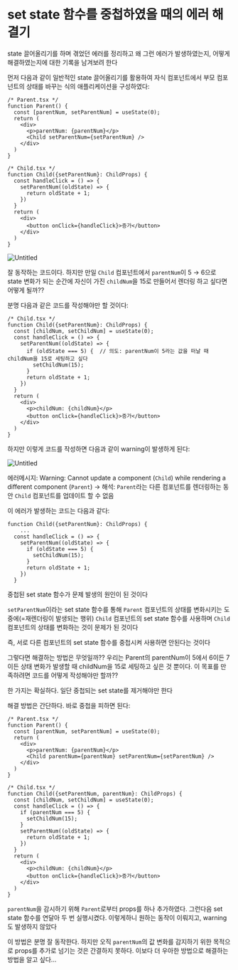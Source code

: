 # set state 함수를 중첩하였을 때의 에러 해결기

state 끌어올리기를 하며 겪었던 에러를 정리하고 왜 그런 에러가 발생하였는지, 어떻게 해결하였는지에 대한 기록을 남겨보려 한다

먼저 다음과 같이 일반적인 state 끌어올리기를 활용하여 자식 컴포넌트에서 부모 컴포넌트의 상태를 바꾸는 식의 애플리케이션을 구성하였다:

```tsx
/* Parent.tsx */
function Parent() {
  const [parentNum, setParentNum] = useState(0);
  return (
    <div>
      <p>parentNum: {parentNum}</p>
      <Child setParentNum={setParentNum} />
    </div>
  )
}
```

```tsx
/* Child.tsx */
function Child({setParentNum}: ChildProps) {
  const handleClick = () => {
    setParentNum((oldState) => {
      return oldState + 1;
    })
  }
  return (
    <div>
      <button onClick={handleClick}>증가</button>
    </div>
  )
}
```

![Untitled](https://user-images.githubusercontent.com/96981852/228582858-d98ba6dd-df3d-406e-9a3b-923380fdb2e8.png)

잘 동작하는 코드이다. 하지만 만일 `Child` 컴포넌트에서 `parentNum`이 5 → 6으로 state 변화가 되는 순간에 자신이 가진 `childNum`을 15로 만들어서 렌더링 하고 싶다면 어떻게 될까??

분명 다음과 같은 코드를 작성해야만 할 것이다:

```tsx
/* Child.tsx */
function Child({setParentNum}: ChildProps) {
  const [childNum, setChildNum] = useState(0);
  const handleClick = () => {
    setParentNum((oldState) => {
      if (oldState === 5) {  // 의도: parentNum이 5라는 값을 떠날 때 childNum을 15로 세팅하고 싶다
        setChildNum(15);
      }
      return oldState + 1;
    })
  }
  return (
    <div>
      <p>childNum: {childNum}</p>
      <button onClick={handleClick}>증가</button>
    </div>
  )
}
```

하지만 이렇게 코드를 작성하면 다음과 같이 warning이 발생하게 된다:

![Untitled](https://user-images.githubusercontent.com/96981852/228585147-69f49f20-5b38-481f-9ec9-d90192782e9a.gif)

에러메시지: Warning: Cannot update a component (`Child`) while rendering a different component (`Parent`) → 해석: `Parent`라는 다른 컴포넌트를 렌더링하는 동안 `Child` 컴포넌트를 업데이트 할 수 없음

이 에러가 발생하는 코드는 다음과 같다:

```tsx
function Child({setParentNum}: ChildProps) {
	...
  const handleClick = () => {
    setParentNum((oldState) => {
      if (oldState === 5) {
        setChildNum(15);
      }
      return oldState + 1;
    })
  }
```

중첩된 set state 함수가 문제 발생의 원인이 된 것이다

`setParentNum`이라는 set state 함수를 통해 `Parent` 컴포넌트의 상태를 변화시키는 도중에(=재렌더링이 발생되는 행위) `Child` 컴포넌트의 set state 함수를 사용하며 `Child` 컴포넌트의 상태를 변화하는 것이 문제가 된 것이다

즉, 서로 다른 컴포넌트의 set state 함수를 중첩시켜 사용하면 안된다는 것이다

그렇다면 해결하는 방법은 무엇일까?? 우리는 Parent의 parentNum이 5에서 6이든 7이든 상태 변화가 발생할 때 childNum을 15로 세팅하고 싶은 것 뿐이다. 이 목표를 만족하려면 코드를 어떻게 작성해야만 할까??

한 가지는 확실하다. 일단 중첩되는 set state를 제거해야만 한다

해결 방법은 간단하다. 바로 중첩을 피하면 된다:

```tsx
/* Parent.tsx */
function Parent() {
  const [parentNum, setParentNum] = useState(0);
  return (
    <div>
      <p>parentNum: {parentNum}</p>
      <Child parentNum={parentNum} setParentNum={setParentNum} /> 
    </div>
  )
}
```

```tsx
/* Child.tsx */
function Child({setParentNum, parentNum}: ChildProps) {
  const [childNum, setChildNum] = useState(0);
  const handleClick = () => {
    if (parentNum === 5) {
      setChildNum(15);
    }
    setParentNum((oldState) => {
      return oldState + 1;
    })
  }
  return (
    <div>
      <p>childNum: {childNum}</p>
      <button onClick={handleClick}>증가</button>
    </div>
  )
}
```

`parentNum`을 감시하기 위해 `Parent`로부터 props를 하나 추가하였다. 그런다음 set state 함수를 연달아 두 번 실행시켰다. 이렇게하니 원하는 동작이 이뤄지고, warning도 발생하지 않았다

이 방법은 분명 잘 동작한다. 하지만 오직 `parentNum`의 값 변화를 감지하기 위한 목적으로 props를 추가로 넘기는 것은 간결하지 못하다. 이보다 더 우아한 방법으로 해결하는 방법을 알고 싶다…